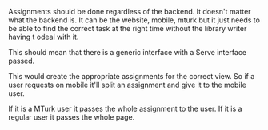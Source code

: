 Assignments should be done regardless of the backend. It doesn't
matter what the backend is. It can be the website, mobile, mturk but
it just needs to be able to find the correct task at the right time
without the library writer having t odeal with it.

This should mean that there is a generic interface with a Serve
interface passed.

This would create the appropriate assignments for the correct view. So
if a user requests on mobile it'll split an assignment and give it to
the mobile user.

If it is a MTurk user it passes the whole assignment to the user. If
it is a regular user it passes the whole page.
